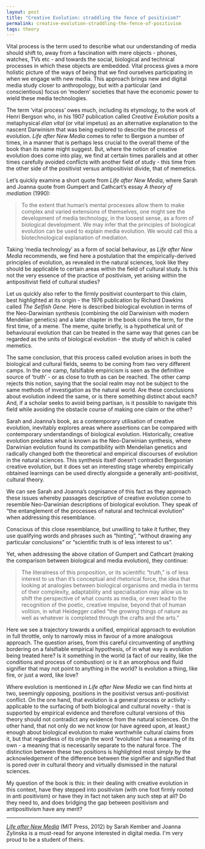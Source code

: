 ```yaml
---
layout: post
title: "Creative Evolution: straddling the fence of positivism?"
permalink: creative-evolution-straddling-the-fence-of-positivism
tags: theory
---
```


Vital process is the term used to describe what our understanding of media should shift to, away from a fascination with mere objects - phones, watches, TVs etc - and towards the social, biological and technical processes in which these objects are embedded. Vital process gives a more holistic picture of the ways of being that we find ourselves participating in when we engage with new media. This approach brings new and digital media study closer to anthropology, but with a particular (and conscientious) focus on ‘modern’ societies that have the economic power to wield these media technologies.

The term ‘vital process’ owes much, including its etymology, to the work of Henri Bergson who, in his 1907 publication called *Creative Evolution* posits a metaphysical *élan vital* (or vital impetus) as an alternative explanation to the nascent Darwinism that was being explored to describe the process of evolution. *Life after New Media* comes to refer to Bergson a number of times, in a manner that is perhaps less crucial to the overall theme of the book than its name might suggest. But, where the notion of creative evolution does come into play, we find at certain times parallels and at other times carefully avoided conflicts with another field of study - this time from the other side of the positivist versus antipositivist divide, that of memetics.

Let’s quickly examine a short quote from *Life after New Media*, where Sarah and Joanna quote from Gumpert and Cathcart’s essay *A theory of mediation* (1990):

> To the extent that human’s mental processes allow them to make complex and varied extensions of themselves, one might see the development of media technology, in the loosest sense, as a form of biological development. We may infer that the principles of biological evolution can be used to explain media evolution. We would call this a biotechnological explanation of mediation.

Taking ‘media technology’ as a form of social behaviour, as *Life after New Media* recommends, we find here a postulation that the empirically-derived principles of evolution, as revealed in the natural sciences, look like they should be applicable to certain areas within the field of cultural study. Is this not the very essence of the practice of positivism, yet arising within the antipositivist field of cultural studies?

Let us quickly also refer to the firmly positivist counterpart to this claim, best highlighted at its origin - the 1976 publication by Richard Dawkins called *The Selfish Gene*. Here is described biological evolution in terms of the Neo-Darwinian synthesis (combining the old Darwinism with modern Mendelian genetics) and a later chapter in the book coins the term, for the first time, of a meme. The meme, quite briefly, is a hypothetical unit of behavioural evolution that can be treated in the same way that genes can be regarded as the units of biological evolution - the study of which is called memetics.

The same conclusion, that this process called evolution arises in both the biological and cultural fields, seems to be coming from two very different camps. In the one camp, falsifiable empiricism is seen as the definitive source of ‘truth’ - or as close to truth as can be reached. The other camp rejects this notion, saying that the social realm may not be subject to the same methods of investigation as the natural world. Are these conclusions about evolution indeed the same, or is there something distinct about each? And, if a scholar seeks to avoid being partisan, is it possible to navigate this field while avoiding the obstacle course of making one claim or the other?

Sarah and Joanna’s book, as a contemporary utilisation of creative evolution, inevitably explores areas where assertions can be compared with contemporary understandings of biological evolution. Historically, creative evolution predates what is known as the Neo-Darwinian synthesis, where Darwinian evolution found its compatibility with Mendelian genetics and radically changed both the theoretical and empirical discourses of evolution in the natural sciences. This synthesis itself doesn’t contradict Bergsonian creative evolution, but it does set an interesting stage whereby empirically obtained learnings can be used directly alongside a generally anti-positivist, cultural theory.

We can see Sarah and Joanna’s cognisance of this fact as they approach these issues whereby passages descriptive of creative evolution come to resemble Neo-Darwinian descriptions of biological evolution. They speak of “the entanglement of the processes of natural and technical evolution” when addressing this resemblance.

Conscious of this close resemblance, but unwilling to take it further, they use qualifying words and phrases such as “hinting”, “without drawing any particular conclusions” or “scientific truth is of less interest to us”.

Yet, when addressing the above citation of Gumpert and Cathcart (making the comparison between biological and media evolution), they continue:

> The literalness of this proposition, or its scientific “truth,” is of less interest to us than it’s conceptual and rhetorical force, the idea that looking at analogies between biological organisms and media in terms of their complexity, adaptability and specialisation may allow us to shift the perspective of what counts as media, or even lead to the recognition of the poetic, creative impulse, beyond that of human volition, in what Heidegger called “the growing things of nature as well as whatever is completed through the crafts and the arts.”

Here we see a trajectory towards a unified, empirical approach to evolution in full throttle, only to narrowly miss in favour of a more analogous approach. The question arises, from this careful circumventing of anything bordering on a falsifiable empirical hypothesis, of in what way is evolution being treated here? Is it something in the world (a fact of our reality, like the conditions and process of combustion) or is it an amorphous and fluid signifier that may not point to anything in the world? Is evolution a thing, like fire, or just a word, like love?

Where evolution is mentioned in *Life after New Media* we can find hints at two, seemingly opposing, positions in the positivist versus anti-positivist conflict. On the one hand, that evolution is a general process or activity - applicable to the surfacing of both biological and cultural novelty - that is supported by empirical evidence and therefore cultural versions of this theory should not contradict any evidence from the natural sciences. On the other hand, that not only do we not know (or have agreed upon, at least,) enough about biological evolution to make worthwhile cultural claims from it, but that regardless of its origin the word “evolution” has a meaning of its own - a meaning that is necessarily separate to the natural force. The distinction between these two positions is highlighted most simply by the acknowledgement of the difference between the signifier and signified that is pored over in cultural theory and virtually dismissed in the natural sciences.

My question of the book is this: in their dealing with creative evolution in this context, have they stepped into positivism (with one foot firmly rooted in anti positivism) or have they in fact not taken any such step at all? Do they need to, and does bridging the gap between positivism and antipositivism have any merit?

<hr>

*[Life after New Media](https://mitpress.mit.edu/books/life-after-new-media-0)* (MIT Press, 2012) by Sarah Kember and Joanna Zylinska is a must-read for anyone interested in digital media. I'm very proud to be a student of theirs.
